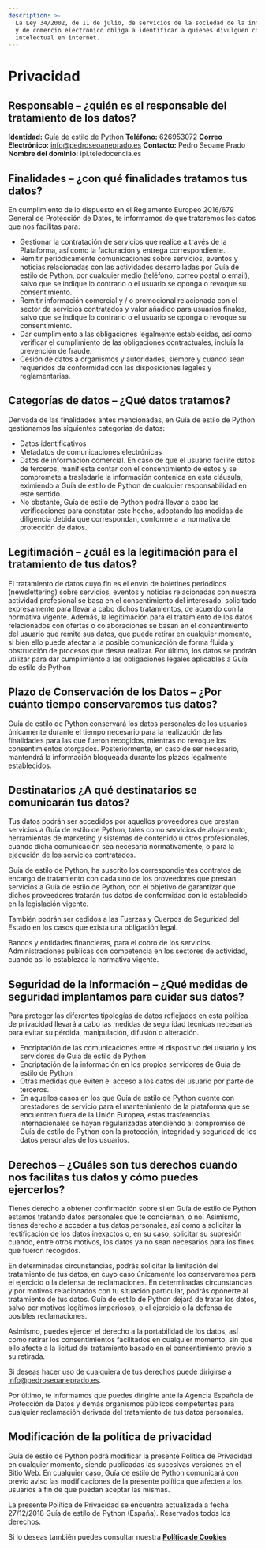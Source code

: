 ```yaml
---
description: >-
  La Ley 34/2002, de 11 de julio, de servicios de la sociedad de la información
  y de comercio electrónico obliga a identificar a quienes divulguen contenido
  intelectual en internet.
---
```


# Privacidad

## Responsable – ¿quién es el responsable del tratamiento de los datos?

**Identidad:** Guía de estilo de Python
**Teléfono:** 626953072
**Correo Electrónico:** info@pedroseoaneprado.es
**Contacto:** Pedro Seoane Prado
**Nombre del dominio:** ipi.teledocencia.es

## Finalidades – ¿con qué finalidades tratamos tus datos?

En cumplimiento de lo dispuesto en el Reglamento Europeo 2016/679 General de Protección de Datos, te informamos de que trataremos los datos que nos facilitas para:

- Gestionar la contratación de servicios que realice a través de la Plataforma, así como la facturación y entrega correspondiente.
- Remitir periódicamente comunicaciones sobre servicios, eventos y noticias relacionadas con las actividades desarrolladas por Guía de estilo de Python, por cualquier medio \(teléfono, correo postal o email\), salvo que se indique lo contrario o el usuario se oponga o revoque su consentimiento.
- Remitir información comercial y / o promocional relacionada con el sector de servicios contratados y valor añadido para usuarios finales, salvo que se indique lo contrario o el usuario se oponga o revoque su consentimiento.
- Dar cumplimiento a las obligaciones legalmente establecidas, así como verificar el cumplimiento de las obligaciones contractuales, incluía la prevención de fraude.
- Cesión de datos a organismos y autoridades, siempre y cuando sean requeridos de conformidad con las disposiciones legales y reglamentarias.

## Categorías de datos – ¿Qué datos tratamos?

Derivada de las finalidades antes mencionadas, en Guía de estilo de Python gestionamos las siguientes categorías de datos:

- Datos identificativos
- Metadatos de comunicaciones electrónicas
- Datos de información comercial. En caso de que el usuario facilite datos de terceros, manifiesta contar con el consentimiento de estos y se compromete a trasladarle la información contenida en esta cláusula, eximiendo a Guía de estilo de Python de cualquier responsabilidad en este sentido.
- No obstante, Guía de estilo de Python podrá llevar a cabo las verificaciones para constatar este hecho, adoptando las medidas de diligencia debida que correspondan, conforme a la normativa de protección de datos.

## Legitimación – ¿cuál es la legitimación para el tratamiento de tus datos?

El tratamiento de datos cuyo fin es el envío de boletines periódicos \(newslettering\) sobre servicios, eventos y noticias relacionadas con nuestra actividad profesional se basa en el consentimiento del interesado, solicitado expresamente para llevar a cabo dichos tratamientos, de acuerdo con la normativa vigente. Además, la legitimación para el tratamiento de los datos relacionados con ofertas o colaboraciones se basan en el consentimiento del usuario que remite sus datos, que puede retirar en cualquier momento, si bien ello puede afectar a la posible comunicación de forma fluida y obstrucción de procesos que desea realizar. Por último, los datos se podrán utilizar para dar cumplimiento a las obligaciones legales aplicables a Guía de estilo de Python

## Plazo de Conservación de los Datos – ¿Por cuánto tiempo conservaremos tus datos?

Guía de estilo de Python conservará los datos personales de los usuarios únicamente durante el tiempo necesario para la realización de las finalidades para las que fueron recogidos, mientras no revoque los consentimientos otorgados. Posteriormente, en caso de ser necesario, mantendrá la información bloqueada durante los plazos legalmente establecidos.

## Destinatarios ¿A qué destinatarios se comunicarán tus datos?

Tus datos podrán ser accedidos por aquellos proveedores que prestan servicios a Guía de estilo de Python, tales como servicios de alojamiento, herramientas de marketing y sistemas de contenido u otros profesionales, cuando dicha comunicación sea necesaria normativamente, o para la ejecución de los servicios contratados.

Guía de estilo de Python, ha suscrito los correspondientes contratos de encargo de tratamiento con cada uno de los proveedores que prestan servicios a Guía de estilo de Python, con el objetivo de garantizar que dichos proveedores tratarán tus datos de conformidad con lo establecido en la legislación vigente.

También podrán ser cedidos a las Fuerzas y Cuerpos de Seguridad del Estado en los casos que exista una obligación legal.

Bancos y entidades financieras, para el cobro de los servicios. Administraciones públicas con competencia en los sectores de actividad, cuando así lo establezca la normativa vigente.

## Seguridad de la Información – ¿Qué medidas de seguridad implantamos para cuidar sus datos?

Para proteger las diferentes tipologías de datos reflejados en esta política de privacidad llevará a cabo las medidas de seguridad técnicas necesarias para evitar su pérdida, manipulación, difusión o alteración.

- Encriptación de las comunicaciones entre el dispositivo del usuario y los servidores de Guía de estilo de Python
- Encriptación de la información en los propios servidores de Guía de estilo de Python
- Otras medidas que eviten el acceso a los datos del usuario por parte de terceros.
- En aquellos casos en los que Guía de estilo de Python cuente con prestadores de servicio para el mantenimiento de la plataforma que se encuentren fuera de la Unión Europea, estas trasferencias internacionales se hayan regularizadas atendiendo al compromiso de Guía de estilo de Python con la protección, integridad y seguridad de los datos personales de los usuarios.

## Derechos – ¿Cuáles son tus derechos cuando nos facilitas tus datos y cómo puedes ejercerlos?

Tienes derecho a obtener confirmación sobre si en Guía de estilo de Python estamos tratando datos personales que te conciernan, o no. Asimismo, tienes derecho a acceder a tus datos personales, así como a solicitar la rectificación de los datos inexactos o, en su caso, solicitar su supresión cuando, entre otros motivos, los datos ya no sean necesarios para los fines que fueron recogidos.

En determinadas circunstancias, podrás solicitar la limitación del tratamiento de tus datos, en cuyo caso únicamente los conservaremos para el ejercicio o la defensa de reclamaciones. En determinadas circunstancias y por motivos relacionados con tu situación particular, podrás oponerte al tratamiento de tus datos. Guía de estilo de Python dejará de tratar los datos, salvo por motivos legítimos imperiosos, o el ejercicio o la defensa de posibles reclamaciones.

Asimismo, puedes ejercer el derecho a la portabilidad de los datos, así como retirar los consentimientos facilitados en cualquier momento, sin que ello afecte a la licitud del tratamiento basado en el consentimiento previo a su retirada.

Si deseas hacer uso de cualquiera de tus derechos puede dirigirse a [info@pedroseoaneprado.es](mailto:info@pedroseoaneprado.es).

Por último, te informamos que puedes dirigirte ante la Agencia Española de Protección de Datos y demás organismos públicos competentes para cualquier reclamación derivada del tratamiento de tus datos personales.

## Modificación de la política de privacidad

Guía de estilo de Python podrá modificar la presente Política de Privacidad en cualquier momento, siendo publicadas las sucesivas versiones en el Sitio Web. En cualquier caso, Guía de estilo de Python comunicará con previo aviso las modificaciones de la presente política que afecten a los usuarios a fin de que puedan aceptar las mismas.

La presente Política de Privacidad se encuentra actualizada a fecha 27/12/2018 Guía de estilo de Python \(España\). Reservados todos los derechos.

Si lo deseas también puedes consultar nuestra [**Política de Cookies**](https://ipi.teledocencia.es/legal/cookies)
